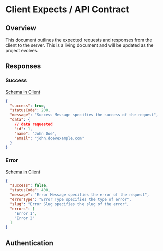 # Client Expects / API Contract

## Overview

This document outlines the expected requests and responses from the client to the server. This is a living document and will be updated as the project evolves.

## Responses

### Success
[Schema in Client](../apps/client/src/shared/validators/apiResponse.validator.js)

```json
{
  "success": true,
  "statusCode": 200,
  "message": "Success Message specifies the success of the request",
  "data": {
    // data requested
    "id": 1,
    "name": "John Doe",
    "email": "john.doe@example.com"
  }
}
```

### Error

[Schema in Client](../apps/client/src/shared/validators/apiResponse.validator.js)

```json
{
  "success": false,
  "statusCode": 400,
  "message": "Error Message specifies the error of the request",
  "errorType": "Error Type specifies the type of error",
  "slug": "Error Slug specifies the slug of the error",
  "errors": [
    "Error 1",
    "Error 2"
  ]
}
```

## Authentication